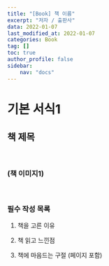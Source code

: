 ```yaml
---
title: "[Book] 책 이름"
excerpt: "저자 / 출판사"
data: 2022-01-07
last_modified_at: 2022-01-07
categories: Book
tag: []
toc: true
author_profile: false
sidebar:
    nav: "docs"
---
```


# 기본 서식1

## 책 제목

<br>

### (책 이미지1)

<br>

### 필수 작성 목록

1. 책을 고른 이유

2. 책 읽고 느낀점

3. 책에 마음드는 구절 (페이지 포함)
